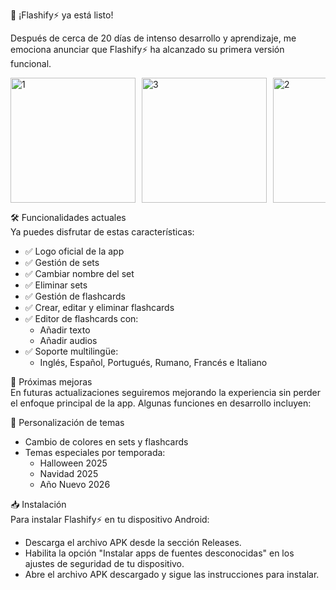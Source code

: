 📣 ¡Flashify⚡ ya está listo!

Después de cerca de 20 días de intenso desarrollo y aprendizaje, me emociona anunciar que Flashify⚡ ha alcanzado su primera versión funcional.

<div style="display: flex; flex-wrap: nowrap; overflow-x: auto;">
  <img src="https://github.com/user-attachments/assets/ca09e13b-3be3-4a92-8c52-7439ad7d2497" alt="1" width="200" style="margin-right: 10px;" />
  <img src="https://github.com/user-attachments/assets/5cd1fd3b-29e5-48bb-ba9b-ad76092774e2" alt="3" width="200" style="margin-right: 10px;" />
  <img src="https://github.com/user-attachments/assets/fe507872-bd9b-4b72-8c84-0f1cc64e7e58" alt="2" width="200" style="margin-right: 10px;" />
  <img src="https://github.com/user-attachments/assets/4e04d410-7c1d-4296-95ff-65b304b30db0" alt="4" width="200" />
</div>

🛠️ Funcionalidades actuales  
Ya puedes disfrutar de estas características:

- ✅ Logo oficial de la app  
- ✅ Gestión de sets  
- ✅ Cambiar nombre del set  
- ✅ Eliminar sets  
- ✅ Gestión de flashcards  
- ✅ Crear, editar y eliminar flashcards  
- ✅ Editor de flashcards con:  
  - Añadir texto  
  - Añadir audios  
- ✅ Soporte multilingüe:  
  - Inglés, Español, Portugués, Rumano, Francés e Italiano

🚀 Próximas mejoras  
En futuras actualizaciones seguiremos mejorando la experiencia sin perder el enfoque principal de la app. Algunas funciones en desarrollo incluyen:

🎨 Personalización de temas
- Cambio de colores en sets y flashcards  
- Temas especiales por temporada:  
  - Halloween 2025  
  - Navidad 2025  
  - Año Nuevo 2026

📥 Instalación  
Para instalar Flashify⚡ en tu dispositivo Android:

- Descarga el archivo APK desde la sección Releases.  
- Habilita la opción "Instalar apps de fuentes desconocidas" en los ajustes de seguridad de tu dispositivo.  
- Abre el archivo APK descargado y sigue las instrucciones para instalar.
